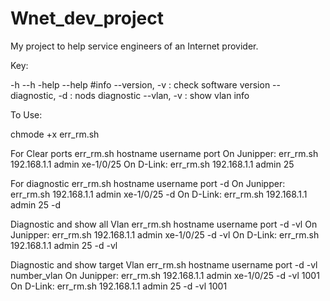 # Wnet_dev_project
My project to help service engineers of an Internet provider.

Key:

-h --h -help --help #info
--version,  -v  :  check software version
--diagnostic, -d : nods diagnostic
--vlan, -v : show vlan info

To Use:

chmode +x err_rm.sh

For Clear ports
err_rm.sh hostname username port 
On Junipper: err_rm.sh 192.168.1.1 admin xe-1/0/25
On D-Link: err_rm.sh 192.168.1.1 admin 25

For diagnostic
err_rm.sh hostname username port -d
On Junipper: err_rm.sh 192.168.1.1 admin xe-1/0/25 -d
On D-Link: err_rm.sh 192.168.1.1 admin 25 -d

Diagnostic and show all Vlan
err_rm.sh hostname username port -d -vl
On Junipper: err_rm.sh 192.168.1.1 admin xe-1/0/25 -d -vl
On D-Link: err_rm.sh 192.168.1.1 admin 25 -d -vl

Diagnostic and show target Vlan
err_rm.sh hostname username port -d -vl number_vlan
On Junipper: err_rm.sh 192.168.1.1 admin xe-1/0/25 -d -vl 1001
On D-Link: err_rm.sh 192.168.1.1 admin 25 -d -vl 1001
